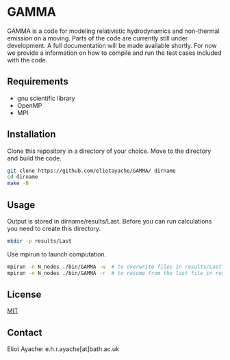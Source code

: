 # GAMMA

GAMMA is a code for modeling relativistic hydrodynamics and non-thermal emission on a moving.
Parts of the code are currently still under development. A full documentation will be made available shortly.
For now we provide a information on how to compile and run the test cases included with the code.

## Requirements

- gnu scientific library
- OpenMP
- MPI

## Installation

Clone this repository in a directory of your choice. Move to the directory and build the code.

```bash
git clone https://github.com/eliotayache/GAMMA/ dirname
cd dirname
make -B
```

## Usage

Output is stored in dirname/results/Last. Before you can run calculations you need to create this directory.

```bash
mkdir -p results/Last
```

Use mpirun to launch computation.

```bash
mpirun -n N_nodes ./bin/GAMMA -w  # to overwrite files in results/Last
mpirun -n N_nodes ./bin/GAMMA -r  # to resume from the last file in results/Last
```

## License
[MIT](https://choosealicense.com/licenses/mit/)

## Contact
Eliot Ayache: e.h.r.ayache[at]bath.ac.uk
